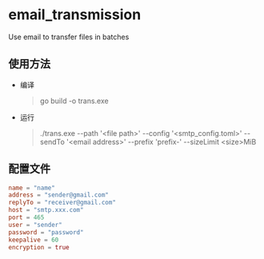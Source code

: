 # email_transmission
Use email to transfer files in batches

## 使用方法
* 编译
    > go build -o trans.exe

* 运行
    > ./trans.exe --path '&lt;file path&gt;' --config '&lt;smtp_config.toml&gt;' --sendTo '&lt;email address&gt;' --prefix 'prefix-' --sizeLimit &lt;size&gt;MiB

## 配置文件
```toml
name = "name"
address = "sender@gmail.com"
replyTo = "receiver@gmail.com"
host = "smtp.xxx.com"
port = 465
user = "sender"
password = "password"
keepalive = 60
encryption = true
```